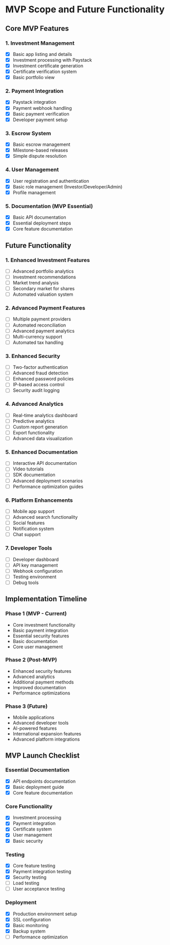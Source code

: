 # MVP Scope and Future Functionality

## Core MVP Features

### 1. Investment Management
- [x] Basic app listing and details
- [x] Investment processing with Paystack
- [x] Investment certificate generation
- [x] Certificate verification system
- [x] Basic portfolio view

### 2. Payment Integration
- [x] Paystack integration
- [x] Payment webhook handling
- [x] Basic payment verification
- [x] Developer payment setup

### 3. Escrow System
- [x] Basic escrow management
- [x] Milestone-based releases
- [x] Simple dispute resolution

### 4. User Management
- [x] User registration and authentication
- [x] Basic role management (Investor/Developer/Admin)
- [x] Profile management

### 5. Documentation (MVP Essential)
- [x] Basic API documentation
- [x] Essential deployment steps
- [x] Core feature documentation

## Future Functionality

### 1. Enhanced Investment Features
- [ ] Advanced portfolio analytics
- [ ] Investment recommendations
- [ ] Market trend analysis
- [ ] Secondary market for shares
- [ ] Automated valuation system

### 2. Advanced Payment Features
- [ ] Multiple payment providers
- [ ] Automated reconciliation
- [ ] Advanced payment analytics
- [ ] Multi-currency support
- [ ] Automated tax handling

### 3. Enhanced Security
- [ ] Two-factor authentication
- [ ] Advanced fraud detection
- [ ] Enhanced password policies
- [ ] IP-based access control
- [ ] Security audit logging

### 4. Advanced Analytics
- [ ] Real-time analytics dashboard
- [ ] Predictive analytics
- [ ] Custom report generation
- [ ] Export functionality
- [ ] Advanced data visualization

### 5. Enhanced Documentation
- [ ] Interactive API documentation
- [ ] Video tutorials
- [ ] SDK documentation
- [ ] Advanced deployment scenarios
- [ ] Performance optimization guides

### 6. Platform Enhancements
- [ ] Mobile app support
- [ ] Advanced search functionality
- [ ] Social features
- [ ] Notification system
- [ ] Chat support

### 7. Developer Tools
- [ ] Developer dashboard
- [ ] API key management
- [ ] Webhook configuration
- [ ] Testing environment
- [ ] Debug tools

## Implementation Timeline

### Phase 1 (MVP - Current)
- Core investment functionality
- Basic payment integration
- Essential security features
- Basic documentation
- Core user management

### Phase 2 (Post-MVP)
- Enhanced security features
- Advanced analytics
- Additional payment methods
- Improved documentation
- Performance optimizations

### Phase 3 (Future)
- Mobile applications
- Advanced developer tools
- AI-powered features
- International expansion features
- Advanced platform integrations

## MVP Launch Checklist

### Essential Documentation
- [x] API endpoints documentation
- [x] Basic deployment guide
- [x] Core feature documentation

### Core Functionality
- [x] Investment processing
- [x] Payment integration
- [x] Certificate system
- [x] User management
- [x] Basic security

### Testing
- [x] Core feature testing
- [x] Payment integration testing
- [x] Security testing
- [ ] Load testing
- [ ] User acceptance testing

### Deployment
- [x] Production environment setup
- [x] SSL configuration
- [x] Basic monitoring
- [x] Backup system
- [ ] Performance optimization 